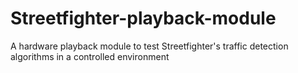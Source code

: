 # Streetfighter-playback-module
A hardware playback module to test Streetfighter's traffic detection algorithms in a controlled environment
